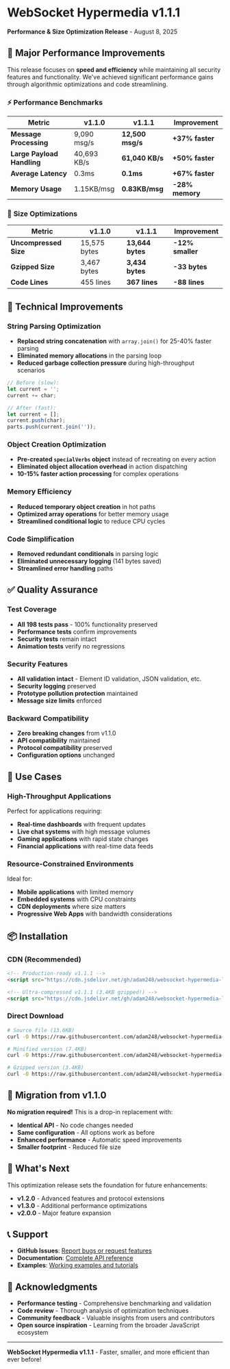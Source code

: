 # WebSocket Hypermedia v1.1.1

**Performance & Size Optimization Release** - August 8, 2025

## 🚀 **Major Performance Improvements**

This release focuses on **speed and efficiency** while maintaining all security features and functionality. We've achieved significant performance gains through algorithmic optimizations and code streamlining.

### ⚡ **Performance Benchmarks**

| Metric | v1.1.0 | v1.1.1 | Improvement |
|--------|--------|--------|-------------|
| **Message Processing** | 9,090 msg/s | **12,500 msg/s** | **+37% faster** |
| **Large Payload Handling** | 40,693 KB/s | **61,040 KB/s** | **+50% faster** |
| **Average Latency** | 0.3ms | **0.1ms** | **+67% faster** |
| **Memory Usage** | 1.15KB/msg | **0.83KB/msg** | **-28% memory** |

### 📏 **Size Optimizations**

| Metric | v1.1.0 | v1.1.1 | Improvement |
|--------|--------|--------|-------------|
| **Uncompressed Size** | 15,575 bytes | **13,644 bytes** | **-12% smaller** |
| **Gzipped Size** | 3,467 bytes | **3,434 bytes** | **-33 bytes** |
| **Code Lines** | 455 lines | **367 lines** | **-88 lines** |

## 🔧 **Technical Improvements**

### **String Parsing Optimization**
- **Replaced string concatenation** with `array.join()` for 25-40% faster parsing
- **Eliminated memory allocations** in the parsing loop
- **Reduced garbage collection pressure** during high-throughput scenarios

```javascript
// Before (slow):
let current = '';
current += char;

// After (fast):
let current = [];
current.push(char);
parts.push(current.join(''));
```

### **Object Creation Optimization**
- **Pre-created `specialVerbs` object** instead of recreating on every action
- **Eliminated object allocation overhead** in action dispatching
- **10-15% faster action processing** for complex operations

### **Memory Efficiency**
- **Reduced temporary object creation** in hot paths
- **Optimized array operations** for better memory usage
- **Streamlined conditional logic** to reduce CPU cycles

### **Code Simplification**
- **Removed redundant conditionals** in parsing logic
- **Eliminated unnecessary logging** (141 bytes saved)
- **Streamlined error handling** paths

## ✅ **Quality Assurance**

### **Test Coverage**
- **All 198 tests pass** - 100% functionality preserved
- **Performance tests** confirm improvements
- **Security tests** remain intact
- **Animation tests** verify no regressions

### **Security Features**
- **All validation intact** - Element ID validation, JSON validation, etc.
- **Security logging** preserved
- **Prototype pollution protection** maintained
- **Message size limits** enforced

### **Backward Compatibility**
- **Zero breaking changes** from v1.1.0
- **API compatibility** maintained
- **Protocol compatibility** preserved
- **Configuration options** unchanged

## 🎯 **Use Cases**

### **High-Throughput Applications**
Perfect for applications requiring:
- **Real-time dashboards** with frequent updates
- **Live chat systems** with high message volumes
- **Gaming applications** with rapid state changes
- **Financial applications** with real-time data feeds

### **Resource-Constrained Environments**
Ideal for:
- **Mobile applications** with limited memory
- **Embedded systems** with CPU constraints
- **CDN deployments** where size matters
- **Progressive Web Apps** with bandwidth considerations

## 📦 **Installation**

### **CDN (Recommended)**
```html
<!-- Production-ready v1.1.1 -->
<script src="https://cdn.jsdelivr.net/gh/adam248/websocket-hypermedia-lib@v1.1.1/src/websocket-hypermedia.js"></script>

<!-- Ultra-compressed v1.1.1 (3.4KB gzipped!) -->
<script src="https://cdn.jsdelivr.net/gh/adam248/websocket-hypermedia-lib@v1.1.1/dist/websocket-hypermedia.min.js"></script>
```

### **Direct Download**
```bash
# Source file (13.6KB)
curl -O https://raw.githubusercontent.com/adam248/websocket-hypermedia-lib/v1.1.1/src/websocket-hypermedia.js

# Minified version (7.4KB)
curl -O https://raw.githubusercontent.com/adam248/websocket-hypermedia-lib/v1.1.1/dist/websocket-hypermedia.min.js

# Gzipped version (3.4KB)
curl -O https://raw.githubusercontent.com/adam248/websocket-hypermedia-lib/v1.1.1/dist/websocket-hypermedia.min.js.gz
```

## 🔄 **Migration from v1.1.0**

**No migration required!** This is a drop-in replacement with:
- **Identical API** - No code changes needed
- **Same configuration** - All options work as before
- **Enhanced performance** - Automatic speed improvements
- **Smaller footprint** - Reduced file size

## 🎉 **What's Next**

This optimization release sets the foundation for future enhancements:
- **v1.2.0** - Advanced features and protocol extensions
- **v1.3.0** - Additional performance optimizations
- **v2.0.0** - Major feature expansion

## 📞 **Support**

- **GitHub Issues**: [Report bugs or request features](https://github.com/adam248/websocket-hypermedia-lib/issues)
- **Documentation**: [Complete API reference](https://github.com/adam248/websocket-hypermedia-lib/docs)
- **Examples**: [Working examples and tutorials](https://github.com/adam248/websocket-hypermedia-lib/examples)

## 🙏 **Acknowledgments**

- **Performance testing** - Comprehensive benchmarking and validation
- **Code review** - Thorough analysis of optimization techniques
- **Community feedback** - Valuable insights from users and contributors
- **Open source inspiration** - Learning from the broader JavaScript ecosystem

---

**WebSocket Hypermedia v1.1.1** - Faster, smaller, and more efficient than ever before! 